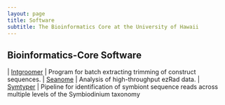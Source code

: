 ```yaml
---
layout: page
title: Software
subtitle: The Bioinformatics Core at the University of Hawaii
---
```



Bioinformatics-Core Software
----------------------------

| [Intgroomer]()  |  Program for batch extracting trimming of construct sequences. 
| [Seanome](https://github.com/UH-Bioinformatics/Seanome)     |  Analysis of high-throughput ezRad data.
| [Symtyper](https://github.com/UH-Bioinformatics/symTyper)   | Pipeline for identification of symbiont sequence reads across multiple levels of the Symbiodinium taxonomy 





